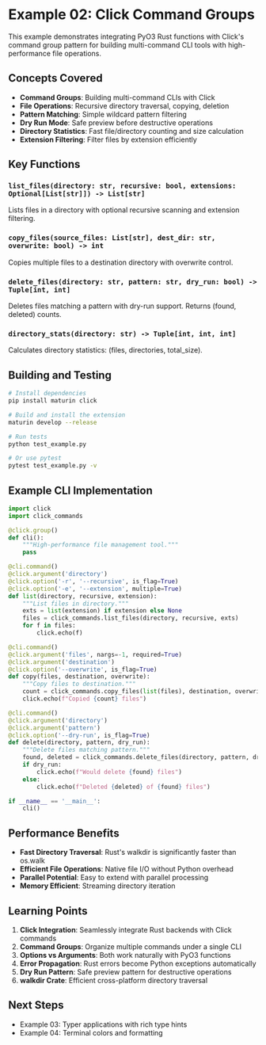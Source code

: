 # Example 02: Click Command Groups

This example demonstrates integrating PyO3 Rust functions with Click's command group pattern for building multi-command CLI tools with high-performance file operations.

## Concepts Covered

- **Command Groups**: Building multi-command CLIs with Click
- **File Operations**: Recursive directory traversal, copying, deletion
- **Pattern Matching**: Simple wildcard pattern filtering
- **Dry Run Mode**: Safe preview before destructive operations
- **Directory Statistics**: Fast file/directory counting and size calculation
- **Extension Filtering**: Filter files by extension efficiently

## Key Functions

### `list_files(directory: str, recursive: bool, extensions: Optional[List[str]]) -> List[str]`
Lists files in a directory with optional recursive scanning and extension filtering.

### `copy_files(source_files: List[str], dest_dir: str, overwrite: bool) -> int`
Copies multiple files to a destination directory with overwrite control.

### `delete_files(directory: str, pattern: str, dry_run: bool) -> Tuple[int, int]`
Deletes files matching a pattern with dry-run support. Returns (found, deleted) counts.

### `directory_stats(directory: str) -> Tuple[int, int, int]`
Calculates directory statistics: (files, directories, total_size).

## Building and Testing

```bash
# Install dependencies
pip install maturin click

# Build and install the extension
maturin develop --release

# Run tests
python test_example.py

# Or use pytest
pytest test_example.py -v
```

## Example CLI Implementation

```python
import click
import click_commands

@click.group()
def cli():
    """High-performance file management tool."""
    pass

@cli.command()
@click.argument('directory')
@click.option('-r', '--recursive', is_flag=True)
@click.option('-e', '--extension', multiple=True)
def list(directory, recursive, extension):
    """List files in directory."""
    exts = list(extension) if extension else None
    files = click_commands.list_files(directory, recursive, exts)
    for f in files:
        click.echo(f)

@cli.command()
@click.argument('files', nargs=-1, required=True)
@click.argument('destination')
@click.option('--overwrite', is_flag=True)
def copy(files, destination, overwrite):
    """Copy files to destination."""
    count = click_commands.copy_files(list(files), destination, overwrite)
    click.echo(f"Copied {count} files")

@cli.command()
@click.argument('directory')
@click.argument('pattern')
@click.option('--dry-run', is_flag=True)
def delete(directory, pattern, dry_run):
    """Delete files matching pattern."""
    found, deleted = click_commands.delete_files(directory, pattern, dry_run)
    if dry_run:
        click.echo(f"Would delete {found} files")
    else:
        click.echo(f"Deleted {deleted} of {found} files")

if __name__ == '__main__':
    cli()
```

## Performance Benefits

- **Fast Directory Traversal**: Rust's walkdir is significantly faster than os.walk
- **Efficient File Operations**: Native file I/O without Python overhead
- **Parallel Potential**: Easy to extend with parallel processing
- **Memory Efficient**: Streaming directory iteration

## Learning Points

1. **Click Integration**: Seamlessly integrate Rust backends with Click commands
2. **Command Groups**: Organize multiple commands under a single CLI
3. **Options vs Arguments**: Both work naturally with PyO3 functions
4. **Error Propagation**: Rust errors become Python exceptions automatically
5. **Dry Run Pattern**: Safe preview pattern for destructive operations
6. **walkdir Crate**: Efficient cross-platform directory traversal

## Next Steps

- Example 03: Typer applications with rich type hints
- Example 04: Terminal colors and formatting
